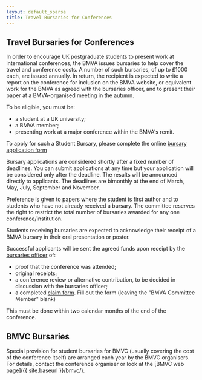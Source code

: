 ```yaml
---
layout: default_sparse
title: Travel Bursaries for Conferences
---
```


## Travel Bursaries for Conferences

In order to encourage UK postgraduate students to present work at
international conferences, the BMVA issues bursaries to help cover the travel
and conference costs. A number of such bursaries, of up to £1000 each, are
issued annually. In return, the recipient is expected to write a report on the
conference for inclusion on the BMVA website, or equivalent work
for the BMVA as agreed with the bursaries officer, and to present
their paper at a BMVA-organised meeting in the autumn.

To be eligible, you must be:

+ a student at a UK university;
+ a BMVA member;
+ presenting work at a major conference within the BMVA's remit.

To apply for such a Student Bursary, please complete the online [bursary application form](https://forms.office.com/e/v5hTwdFfS1)

Bursary applications are considered shortly after a fixed number of deadlines.
You can submit applications at any time but your application will be
considered only after the deadline. The results will be announced directly to
applicants.  The deadlines are bimonthly at the end of March, May, July, September and
November.

Preference is given to papers where the student is first author and to students who have not already received a bursary. The
committee reserves the right to restrict the total number of bursaries awarded
for any one conference/institution.

Students receiving bursaries are expected to acknowledge their receipt of a
BMVA bursary in their oral presentation or poster.

Successful applicants will be sent the agreed funds upon receipt by the
[bursaries officer](mailto:bursaries@bmva.org) of:

+ proof that the conference was attended;
+ original receipts;
+ a conference review or alternative contribution, to be decided in
  discussion with the bursaries officer;
+ a completed
  [claim form](BMVA-bursary-expenses-claim.pdf). Fill out the
  form (leaving the "BMVA Committee Member" blank)

This must be done within two calendar months of the end of the conference.

## BMVC Bursaries

Special provision for student bursaries for BMVC (usually covering the cost of
the conference itself) are arranged each year by the BMVC organisers. For
details, contact the conference organiser or look at the
[BMVC web page]({{ site.baseurl }}/bmvc/).


